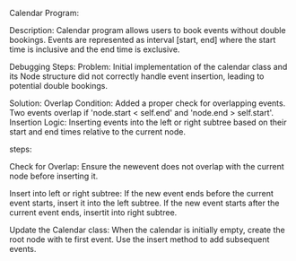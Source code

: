 Calendar Program:

Description:
Calendar program allows users to book events without double bookings. Events are represented as interval [start, end] where the start time is inclusive and the end time is exclusive.

Debugging Steps:
Problem: Initial implementation of the calendar class and its Node structure did not correctly handle event insertion, leading to potential double bookings.

Solution:
Overlap Condition:
Added a proper check for overlapping events. Two events overlap if 'node.start < self.end' and 'node.end > self.start'.
Insertion Logic:
Inserting events into the left or right subtree based on their start and end times relative to the current node.

steps:

Check for Overlap: 
Ensure the newevent does not overlap with the current node before inserting it.

Insert into left or right subtree:
If the new event ends before the current event starts, insert it into the left subtree.
If the new event starts after the current event ends, insertit into right subtree.

Update the Calendar class:
When the calendar is initially empty, create the root node with te first event.
Use the insert method to add subsequent events.
